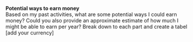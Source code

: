 **Potential ways to earn money**  <br>
Based on my past activities, what are some potential ways I could earn money? Could you also provide an approximate estimate of how much I might be able to earn per year? Break down to each part and create a tabel [add your currency]
